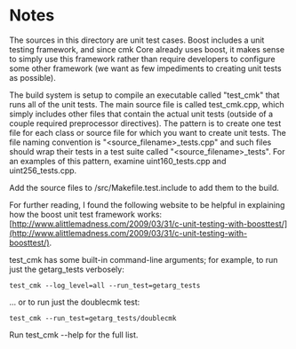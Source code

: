 # Notes
The sources in this directory are unit test cases.  Boost includes a
unit testing framework, and since cmk Core already uses boost, it makes
sense to simply use this framework rather than require developers to
configure some other framework (we want as few impediments to creating
unit tests as possible).

The build system is setup to compile an executable called "test_cmk"
that runs all of the unit tests.  The main source file is called
test_cmk.cpp, which simply includes other files that contain the
actual unit tests (outside of a couple required preprocessor
directives).  The pattern is to create one test file for each class or
source file for which you want to create unit tests.  The file naming
convention is "<source_filename>_tests.cpp" and such files should wrap
their tests in a test suite called "<source_filename>_tests".  For an
examples of this pattern, examine uint160_tests.cpp and
uint256_tests.cpp.

Add the source files to /src/Makefile.test.include to add them to the build.

For further reading, I found the following website to be helpful in
explaining how the boost unit test framework works:
[http://www.alittlemadness.com/2009/03/31/c-unit-testing-with-boosttest/](http://www.alittlemadness.com/2009/03/31/c-unit-testing-with-boosttest/).

test_cmk has some built-in command-line arguments; for
example, to run just the getarg_tests verbosely:

    test_cmk --log_level=all --run_test=getarg_tests

... or to run just the doublecmk test:

    test_cmk --run_test=getarg_tests/doublecmk

Run  test_cmk --help   for the full list.

